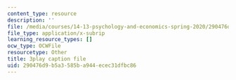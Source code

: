 ```yaml
---
content_type: resource
description: ''
file: /media/courses/14-13-psychology-and-economics-spring-2020/290476d9b5a3585ba944ecec31dfbc86_S-BaPQR1ZRU.vtt
file_type: application/x-subrip
learning_resource_types: []
ocw_type: OCWFile
resourcetype: Other
title: 3play caption file
uid: 290476d9-b5a3-585b-a944-ecec31dfbc86
---
```

